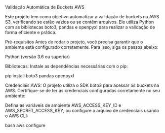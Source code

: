 Validação Automática de Buckets AWS

Este projeto tem como objetivo automatizar a validação de buckets na AWS S3, verificando se estão vazios ou se contêm arquivos. Ele utiliza Python com as bibliotecas boto3, pandas e openpyxl para realizar a validação de forma eficiente e prática.

Pré-requisitos
Antes de rodar o projeto, você precisa garantir que o ambiente está configurado corretamente. Para isso, siga os passos abaixo:

Python (versão 3.6 ou superior)

Bibliotecas: Instale as dependências necessárias com o pip:

pip install boto3 pandas openpyxl

Credenciais AWS: O projeto utiliza o SDK boto3 para acessar os buckets na AWS. Certifique-se de ter as credenciais configuradas corretamente no seu ambiente:

Defina as variáveis de ambiente AWS_ACCESS_KEY_ID e AWS_SECRET_ACCESS_KEY, ou configure o arquivo de credenciais usando o AWS CLI:

bash
aws configure



